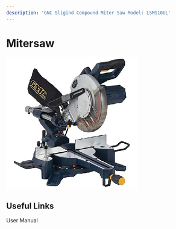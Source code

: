 ```yaml
---
description: 'GNC Sligind Compound Miter Saw Model: LSMS10UL'
---
```


# Mitersaw

![](../.gitbook/assets/gnc-sliding-compound-saw.png)

## Useful Links

User Manual



